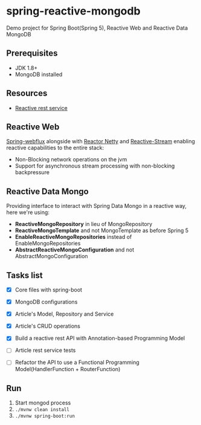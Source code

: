 spring-reactive-mongodb
=========================
Demo project for Spring Boot(Spring 5), Reactive Web and Reactive Data MongoDB

Prerequisites
-------------
- JDK 1.8+
- MongoDB installed

Resources
---------
- [Reactive rest service](https://spring.io/guides/gs/reactive-rest-service/)

Reactive Web
------------
[Spring-webflux](https://docs.spring.io/spring-framework/docs/5.0.x/spring-framework-reference/web-reactive.html#webflux) alongside with [Reactor Netty](http://projectreactor.io/) and [Reactive-Stream](http://www.reactive-streams.org/) enabling reactive capabilities to the entire stack:
- Non-Blocking network operations on the jvm
- Support for asynchronous stream processing with non-blocking backpressure

Reactive Data Mongo
-------------------
Providing interface to interact with Spring Data Mongo in a reactive way, here we're using:
- **ReactiveMongoRepository** in lieu of MongoRepository
- **ReactiveMongoTemplate** and not MongoTemplate as before Spring 5
- **EnableReactiveMongoRepositories** instead of EnableMongoRepositories
- **AbstractReactiveMongoConfiguration** and not AbstractMongoConfiguration

Tasks list
----------
- [x] Core files with spring-boot
- [x] MongoDB configurations
- [x] Article's Model, Repository and Service
- [x] Article's CRUD operations
- [x] Build a reactive rest API with Annotation-based Programming Model
- [ ] Article rest service tests
- [ ] Refactor the API to use a Functional Programming Model(HandlerFunction + RouterFunction)


Run
---
1. Start mongod process
2. ```./mvnw clean install```
3. ```./mvnw spring-boot:run```